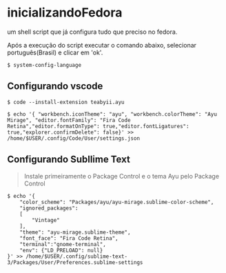 # inicializandoFedora
um shell script que já configura tudo que preciso no fedora.

Após a execução do script executar o comando abaixo, selecionar português(Brasil) e clicar em 'ok'.
```shell
$ system-config-language
```

## Configurando vscode
```shell
$ code --install-extension teabyii.ayu 

$ echo '{ "workbench.iconTheme": "ayu", "workbench.colorTheme": "Ayu Mirage", "editor.fontFamily": "Fira Code Retina","editor.formatOnType": true,"editor.fontLigatures": true,"explorer.confirmDelete": false}' >> /home/$USER/.config/Code/User/settings.json
```
## Configurando Subllime Text
> Instale primeiramente o Package Control e o tema Ayu pelo Package Control

```shell
$ echo '{
	"color_scheme": "Packages/ayu/ayu-mirage.sublime-color-scheme",
	"ignored_packages":
	[
		"Vintage"
	],
	"theme": "ayu-mirage.sublime-theme",
	"font_face": "Fira Code Retina",
	"terminal":"gnome-terminal",
	"env": {"LD_PRELOAD": null}
}' >> /home/$USER/.config/sublime-text-3/Packages/User/Preferences.sublime-settings
```